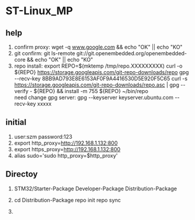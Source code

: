 # ST-Linux_MP

## help

1. confirm proxy: wget -q www.google.com && echo "OK" || echo "KO"
2. git confirm: git ls-remote git://git.openembedded.org/openembedded-core && echo "OK" || echo "KO"
3. repo install: 
     export REPO=$(mktemp /tmp/repo.XXXXXXXXX) 
     curl -o ${REPO} https://storage.googleapis.com/git-repo-downloads/repo 
     gpg --recv-key 8BB9AD793E8E6153AF0F9A4416530D5E920F5C65 
     curl -s https://storage.googleapis.com/git-repo-downloads/repo.asc | gpg --verify - ${REPO} && install -m 755 ${REPO} ~/bin/repo  
     need change gpg server: 
     gpg --keyserver keyserver.ubuntu.com --recv-key xxxxx
     


## initial

1. user:szm password:123
2. export http_proxy=http://192.168.1.132:800
3. export https_proxy=http://192.168.1.132:800
4. alias sudo='sudo http_proxy=$http_proxy'

## Directoy

1.   STM32/Starter-Package 
           Developer-Package 
           Distribution-Package

2.   cd Distribution-Package 
     repo init 
     repo sync

3.   